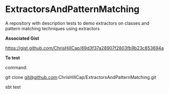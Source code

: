 # ExtractorsAndPatternMatching
A repository with description tests to demo extractors on classes and pattern matching techniques using extractors

**Associated Gist** 

https://gist.github.com/ChrisHillCap/69d3f37a28907f2803fb9b23c853694a


**To test**

command:

git clone git@github.com:ChrisHillCap/ExtractorsAndPatternMatching.git

sbt test
